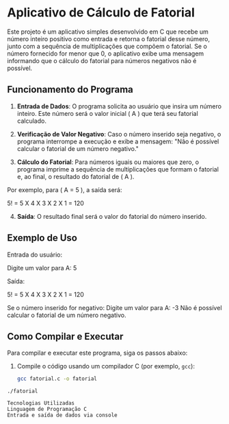 # Aplicativo de Cálculo de Fatorial

Este projeto é um aplicativo simples desenvolvido em C que recebe um número inteiro positivo como entrada e retorna o fatorial desse número, junto com a sequência de multiplicações que compõem o fatorial. Se o número fornecido for menor que 0, o aplicativo exibe uma mensagem informando que o cálculo do fatorial para números negativos não é possível.

## Funcionamento do Programa

1. **Entrada de Dados**: O programa solicita ao usuário que insira um número inteiro. Este número será o valor inicial \( A \) que terá seu fatorial calculado.
   
2. **Verificação de Valor Negativo**: Caso o número inserido seja negativo, o programa interrompe a execução e exibe a mensagem: "Não é possível calcular o fatorial de um número negativo."

3. **Cálculo do Fatorial**: Para números iguais ou maiores que zero, o programa imprime a sequência de multiplicações que formam o fatorial e, ao final, o resultado do fatorial de \( A \).

Por exemplo, para \( A = 5 \), a saída será:

5! = 5 X 4 X 3 X 2 X 1 = 120

4. **Saída**: O resultado final será o valor do fatorial do número inserido.

## Exemplo de Uso

Entrada do usuário:

Digite um valor para A: 5

Saída:

5! = 5 X 4 X 3 X 2 X 1 = 120


Se o número inserido for negativo:
Digite um valor para A: -3 Não é possível calcular o fatorial de um número negativo.


## Como Compilar e Executar

Para compilar e executar este programa, siga os passos abaixo:

1. Compile o código usando um compilador C (por exemplo, `gcc`):
   ```bash
   gcc fatorial.c -o fatorial
```
./fatorial

Tecnologias Utilizadas
Linguagem de Programação C
Entrada e saída de dados via console

